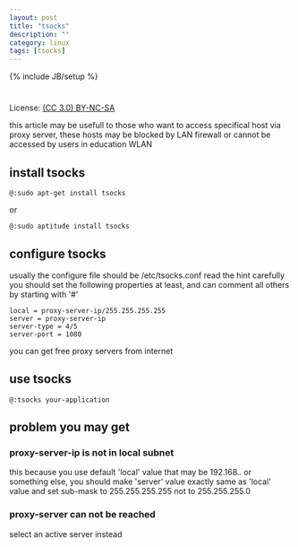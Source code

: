 ```yaml
---
layout: post
title: "tsocks"
description: ""
category: linux
tags: [tsocks]
---
```

{% include JB/setup %}
#
License: [(CC 3.0) BY-NC-SA](http://creativecommons.org/licenses/by-nc-sa/3.0/)

this article may be usefull to those who want to access specifical host via proxy server, these hosts may be blocked by LAN firewall or cannot be accessed by users in education WLAN
## install tsocks

    @:sudo apt-get install tsocks

or

    @:sudo aptitude install tsocks

## configure tsocks
usually the configure file should be /etc/tsocks.conf
read the hint carefully
you should set the following properties at least, and can comment all others by starting with '#'

    local = proxy-server-ip/255.255.255.255
    server = proxy-server-ip
    server-type = 4/5
    server-port = 1080

you can get free proxy servers from internet
## use tsocks

    @:tsocks your-application

## problem you may get
### proxy-server-ip is not in local subnet
this because you use default 'local' value that may be 192.168.*.* or something else, you should make 'server' value exactly same as 'local' value and set sub-mask to 255.255.255.255 not to 255.255.255.0
### proxy-server can not be reached
select an active server instead
